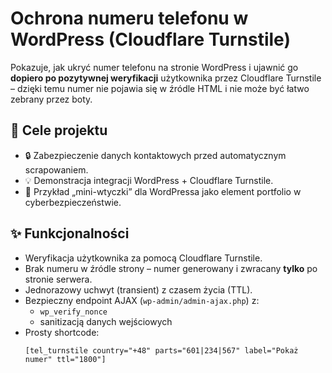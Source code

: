 # Ochrona numeru telefonu w WordPress (Cloudflare Turnstile)

Pokazuje, jak ukryć numer telefonu na stronie WordPress i ujawnić go **dopiero po pozytywnej weryfikacji** użytkownika przez Cloudflare Turnstile – dzięki temu numer nie pojawia się w źródle HTML i nie może być łatwo zebrany przez boty.

## 🎯 Cele projektu

- 🔒 Zabezpieczenie danych kontaktowych przed automatycznym scrapowaniem.
- 💡 Demonstracja integracji WordPress + Cloudflare Turnstile.
- 🧩 Przykład „mini-wtyczki” dla WordPressa jako element portfolio w cyberbezpieczeństwie.

## ✨ Funkcjonalności

- Weryfikacja użytkownika za pomocą Cloudflare Turnstile.
- Brak numeru w źródle strony – numer generowany i zwracany **tylko** po stronie serwera.
- Jednorazowy uchwyt (transient) z czasem życia (TTL).
- Bezpieczny endpoint AJAX (`wp-admin/admin-ajax.php`) z:
  - `wp_verify_nonce`
  - sanitizacją danych wejściowych
- Prosty shortcode:
  ```text
  [tel_turnstile country="+48" parts="601|234|567" label="Pokaż numer" ttl="1800"]
  ```
